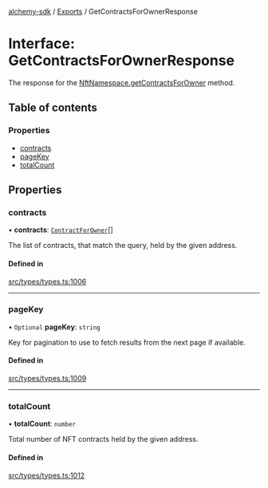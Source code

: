 [alchemy-sdk](../README.md) / [Exports](../modules.md) / GetContractsForOwnerResponse

# Interface: GetContractsForOwnerResponse

The response for the [NftNamespace.getContractsForOwner](../classes/NftNamespace.md#getcontractsforowner) method.

## Table of contents

### Properties

- [contracts](GetContractsForOwnerResponse.md#contracts)
- [pageKey](GetContractsForOwnerResponse.md#pagekey)
- [totalCount](GetContractsForOwnerResponse.md#totalcount)

## Properties

### contracts

• **contracts**: [`ContractForOwner`](ContractForOwner.md)[]

The list of contracts, that match the query, held by the given address.

#### Defined in

[src/types/types.ts:1006](https://github.com/alchemyplatform/alchemy-sdk-js/blob/aeb51c8/src/types/types.ts#L1006)

___

### pageKey

• `Optional` **pageKey**: `string`

Key for pagination to use to fetch results from the next page if available.

#### Defined in

[src/types/types.ts:1009](https://github.com/alchemyplatform/alchemy-sdk-js/blob/aeb51c8/src/types/types.ts#L1009)

___

### totalCount

• **totalCount**: `number`

Total number of NFT contracts held by the given address.

#### Defined in

[src/types/types.ts:1012](https://github.com/alchemyplatform/alchemy-sdk-js/blob/aeb51c8/src/types/types.ts#L1012)
